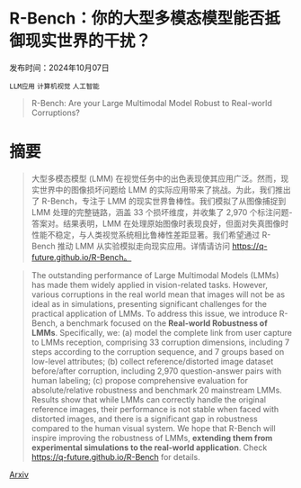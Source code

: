 # R-Bench：你的大型多模态模型能否抵御现实世界的干扰？

发布时间：2024年10月07日

`LLM应用` `计算机视觉` `人工智能`

> R-Bench: Are your Large Multimodal Model Robust to Real-world Corruptions?

# 摘要

> 大型多模态模型 (LMM) 在视觉任务中的出色表现使其应用广泛。然而，现实世界中的图像损坏问题给 LMM 的实际应用带来了挑战。为此，我们推出了 R-Bench，专注于 LMM 的现实世界鲁棒性。我们模拟了从图像捕捉到 LMM 处理的完整链路，涵盖 33 个损坏维度，并收集了 2,970 个标注问题-答案对。结果表明，LMM 在处理原始图像时表现良好，但面对失真图像时性能不稳定，与人类视觉系统相比鲁棒性差距显著。我们希望通过 R-Bench 推动 LMM 从实验模拟走向现实应用。详情请访问 https://q-future.github.io/R-Bench。

> The outstanding performance of Large Multimodal Models (LMMs) has made them widely applied in vision-related tasks. However, various corruptions in the real world mean that images will not be as ideal as in simulations, presenting significant challenges for the practical application of LMMs. To address this issue, we introduce R-Bench, a benchmark focused on the **Real-world Robustness of LMMs**. Specifically, we: (a) model the complete link from user capture to LMMs reception, comprising 33 corruption dimensions, including 7 steps according to the corruption sequence, and 7 groups based on low-level attributes; (b) collect reference/distorted image dataset before/after corruption, including 2,970 question-answer pairs with human labeling; (c) propose comprehensive evaluation for absolute/relative robustness and benchmark 20 mainstream LMMs. Results show that while LMMs can correctly handle the original reference images, their performance is not stable when faced with distorted images, and there is a significant gap in robustness compared to the human visual system. We hope that R-Bench will inspire improving the robustness of LMMs, **extending them from experimental simulations to the real-world application**. Check https://q-future.github.io/R-Bench for details.

[Arxiv](https://arxiv.org/abs/2410.05474)